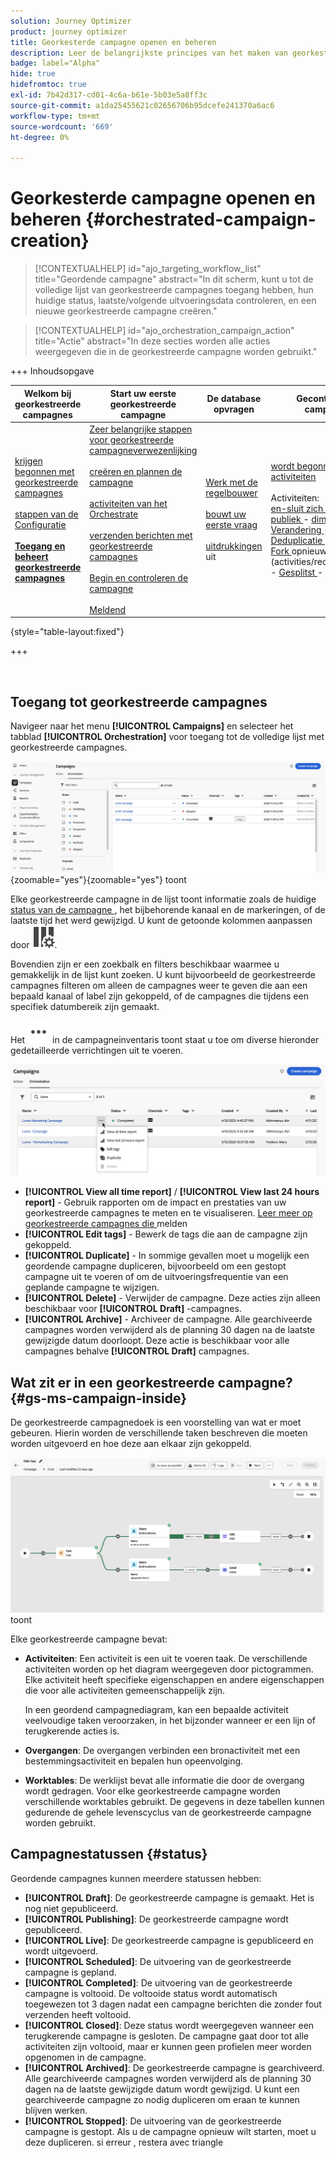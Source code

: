 ```yaml
---
solution: Journey Optimizer
product: journey optimizer
title: Georkesterde campagne openen en beheren
description: Leer de belangrijkste principes van het maken van georkestreerde campagnes met Adobe Journey Optimizer
badge: label="Alpha"
hide: true
hidefromtoc: true
exl-id: 7b42d317-cd01-4c6a-b61e-5b03e5a8ff3c
source-git-commit: a1da25455621c02656706b95dcefe241370a6ac6
workflow-type: tm+mt
source-wordcount: '669'
ht-degree: 0%

---
```


# Georkesterde campagne openen en beheren {#orchestrated-campaign-creation}

>[!CONTEXTUALHELP]
>id="ajo_targeting_workflow_list"
>title="Geordende campagne"
>abstract="In dit scherm, kunt u tot de volledige lijst van georkestreerde campagnes toegang hebben, hun huidige status, laatste/volgende uitvoeringsdata controleren, en een nieuwe georkestreerde campagne creëren."

>[!CONTEXTUALHELP]
>id="ajo_orchestration_campaign_action"
>title="Actie"
>abstract="In deze secties worden alle acties weergegeven die in de georkestreerde campagne worden gebruikt."

+++ Inhoudsopgave

| Welkom bij georkestreerde campagnes | Start uw eerste georkestreerde campagne | De database opvragen | Gecontroleerde campagnes |
|---|---|---|---|
| [ krijgen begonnen met georkestreerde campagnes ](gs-orchestrated-campaigns.md)<br/><br/>[ stappen van de Configuratie ](configuration-steps.md)<br/><br/><b>[ Toegang en beheert georkestreerde campagnes ](access-manage-orchestrated-campaigns.md)</b> | [ Zeer belangrijke stappen voor georkestreerde campagneverwezenlijking ](gs-campaign-creation.md)<br/><br/>[ creëren en plannen de campagne ](create-orchestrated-campaign.md)<br/><br/>[ activiteiten van het Orchestrate ](orchestrate-activities.md)<br/><br/>[ verzenden berichten met georkestreerde campagnes ](send-messages.md)<br/><br/>[ Begin en controleren de campagne ](start-monitor-campaigns.md)<br/><br/>[ Meldend ](reporting-campaigns.md) | [ Werk met de regelbouwer ](orchestrated-rule-builder.md)<br/><br/>[ bouwt uw eerste vraag ](build-query.md)<br/><br/>[ uitdrukkingen ](edit-expressions.md) uit | [ wordt begonnen met activiteiten ](activities/about-activities.md)<br/><br/> Activiteiten:<br/>[ en-sluit zich aan ](activities/and-join.md) - [ bouwt publiek ](activities/build-audience.md) - [ dimensie van de Verandering ](activities/change-dimension.md) - [ combineert ](activities/combine.md) - [ Deduplicatie ](activities/deduplication.md) - [ Verrijking ](activities/enrichment.md) - [ Fork ](activities/fork.md) opnieuw verzoening ](activities/reconciliation.md) - [ Gesplitst ](activities/split.md) - [ wacht ](activities/wait.md)[ |

{style="table-layout:fixed"}

+++

<br/>

## Toegang tot georkestreerde campagnes

Navigeer naar het menu **[!UICONTROL Campaigns]** en selecteer het tabblad **[!UICONTROL Orchestration]** voor toegang tot de volledige lijst met georkestreerde campagnes.

![ beeld dat de georkestreerde campagneinventaris ](assets/inventory.png){zoomable="yes"}{zoomable="yes"} toont

Elke georkestreerde campagne in de lijst toont informatie zoals de huidige [ status van de campagne ](#status), het bijbehorende kanaal en de markeringen, of de laatste tijd het werd gewijzigd. U kunt de getoonde kolommen aanpassen door ![ te klikken vormt lay-outknoop ](assets/do-not-localize/inventory-configure-layout.svg).

Bovendien zijn er een zoekbalk en filters beschikbaar waarmee u gemakkelijk in de lijst kunt zoeken. U kunt bijvoorbeeld de georkestreerde campagnes filteren om alleen de campagnes weer te geven die aan een bepaald kanaal of label zijn gekoppeld, of de campagnes die tijdens een specifiek datumbereik zijn gemaakt.

Het ![ beeld dat de Meer knoop van acties ](assets/do-not-localize/rule-builder-icon-more.svg) in de campagneinventaris toont staat u toe om diverse hieronder gedetailleerde verrichtingen uit te voeren.

![ beeld de campagnevoorraad ](assets/inventory-actions.png)

* **[!UICONTROL View all time report]** / **[!UICONTROL View last 24 hours report]** - Gebruik rapporten om de impact en prestaties van uw georkestreerde campagnes te meten en te visualiseren. [ Leer meer op georkestreerde campagnes die ](../orchestrated/reporting-campaigns.md) melden
* **[!UICONTROL Edit tags]** - Bewerk de tags die aan de campagne zijn gekoppeld.
* **[!UICONTROL Duplicate]** - In sommige gevallen moet u mogelijk een geordende campagne dupliceren, bijvoorbeeld om een gestopt campagne uit te voeren of om de uitvoeringsfrequentie van een geplande campagne te wijzigen.
* **[!UICONTROL Delete]** - Verwijder de campagne. Deze acties zijn alleen beschikbaar voor **[!UICONTROL Draft]** -campagnes.
* **[!UICONTROL Archive]** - Archiveer de campagne. Alle gearchiveerde campagnes worden verwijderd als de planning 30 dagen na de laatste gewijzigde datum doorloopt. Deze actie is beschikbaar voor alle campagnes behalve **[!UICONTROL Draft]** campagnes.

## Wat zit er in een georkestreerde campagne? {#gs-ms-campaign-inside}

De georkestreerde campagnedoek is een voorstelling van wat er moet gebeuren. Hierin worden de verschillende taken beschreven die moeten worden uitgevoerd en hoe deze aan elkaar zijn gekoppeld.

![ beeld dat een georkestreerd campagnecanvas ](assets/canvas-example.png) toont

Elke georkestreerde campagne bevat:

* **Activiteiten**: Een activiteit is een uit te voeren taak. De verschillende activiteiten worden op het diagram weergegeven door pictogrammen. Elke activiteit heeft specifieke eigenschappen en andere eigenschappen die voor alle activiteiten gemeenschappelijk zijn.

  In een geordend campagnediagram, kan een bepaalde activiteit veelvoudige taken veroorzaken, in het bijzonder wanneer er een lijn of terugkerende acties is.

* **Overgangen**: De overgangen verbinden een bronactiviteit met een bestemmingsactiviteit en bepalen hun opeenvolging.

* **Worktables**: De werklijst bevat alle informatie die door de overgang wordt gedragen. Voor elke georkestreerde campagne worden verschillende worktables gebruikt. De gegevens in deze tabellen kunnen gedurende de gehele levenscyclus van de georkestreerde campagne worden gebruikt.

## Campagnestatussen {#status}

Geordende campagnes kunnen meerdere statussen hebben:

* **[!UICONTROL Draft]**: De georkestreerde campagne is gemaakt. Het is nog niet gepubliceerd.
* **[!UICONTROL Publishing]**: De georkestreerde campagne wordt gepubliceerd.
* **[!UICONTROL Live]**: De georkestreerde campagne is gepubliceerd en wordt uitgevoerd.
* **[!UICONTROL Scheduled]**: De uitvoering van de georkestreerde campagne is gepland.
* **[!UICONTROL Completed]**: De uitvoering van de georkestreerde campagne is voltooid. De voltooide status wordt automatisch toegewezen tot 3 dagen nadat een campagne berichten die zonder fout verzenden heeft voltooid.
* **[!UICONTROL Closed]**: Deze status wordt weergegeven wanneer een terugkerende campagne is gesloten. De campagne gaat door tot alle activiteiten zijn voltooid, maar er kunnen geen profielen meer worden opgenomen in de campagne.
* **[!UICONTROL Archived]**: De georkestreerde campagne is gearchiveerd. Alle gearchiveerde campagnes worden verwijderd als de planning 30 dagen na de laatste gewijzigde datum wordt gewijzigd. U kunt een gearchiveerde campagne zo nodig dupliceren om eraan te kunnen blijven werken.
* **[!UICONTROL Stopped]**: De uitvoering van de georkestreerde campagne is gestopt. Als u de campagne opnieuw wilt starten, moet u deze dupliceren. si erreur , restera avec triangle
